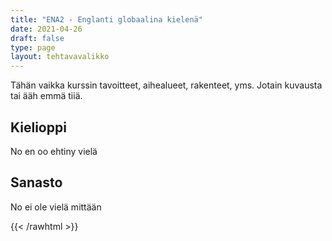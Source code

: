 ```yaml
---
title: "ENA2 - Englanti globaalina kielenä"
date: 2021-04-26
draft: false
type: page
layout: tehtavavalikko
---
```

Tähän vaikka kurssin tavoitteet, aihealueet, rakenteet, yms. Jotain kuvausta tai ääh emmä tiiä.

## Kielioppi
No en oo ehtiny vielä

## Sanasto
No ei ole vielä mittään


<style>
#hello h {
    font-size: 2.5em!important;
}
</style>
{{< /rawhtml >}}
